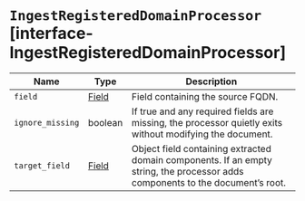 # `IngestRegisteredDomainProcessor` [interface-IngestRegisteredDomainProcessor]

| Name | Type | Description |
| - | - | - |
| `field` | [Field](./Field.md) | Field containing the source FQDN. |
| `ignore_missing` | boolean | If true and any required fields are missing, the processor quietly exits without modifying the document. |
| `target_field` | [Field](./Field.md) | Object field containing extracted domain components. If an empty string, the processor adds components to the document’s root. |
